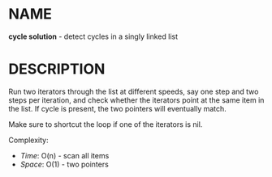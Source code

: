 # NAME

**cycle solution** - detect cycles in a singly linked list


# DESCRIPTION

Run two iterators through the list at different speeds, say one step and two
steps per iteration, and check whether the iterators point at the same item in
the list. If cycle is present, the two pointers will eventually match.

Make sure to shortcut the loop if one of the iterators is nil.


Complexity:

  * *Time*: O(n) - scan all items
  * *Space*: O(1) - two pointers
